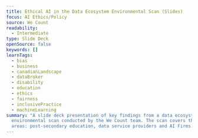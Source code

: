 ```yaml
---
title: Ethical AI in the Data Ecosystem Environmental Scan (Slides)
focus: AI Ethics/Policy
source: We Count
readability:
  - Intermediate
type: Slide Deck
openSource: false
keywords: []
learnTags:
  - bias
  - business
  - canadianLandscape
  - dataBroker
  - disability
  - education
  - ethics
  - fairness
  - inclusivePractice
  - machineLearning
summary: "A slide deck presentation of key findings from a data ecosystem
  environmental scan conducted by the We Count team. The scan covers three
  areas: post-secondary education, data service providers and AI Firms.  "
---
```

